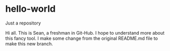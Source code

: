 # hello-world
Just a repository

Hi all. This is Sean, a freshman in Git-Hub.
I hope to understand more about this fancy tool.
I make some change from the original README.md file to make this new branch. 

